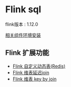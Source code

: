 # Flink sql

flink版本 : 1.12.0

[相关组件环境安装](https://github.com/Asura7969/asuraflink/tree/main/doc/docker)

## Flink 扩展功能

* [Flink 自定义动态表(Redis)](https://github.com/Asura7969/asuraflink/blob/main/asuraflink-sql/flink%E8%87%AA%E5%AE%9A%E4%B9%89%E7%BB%B4%E8%A1%A8.md)
* [Flink 维表延迟join](https://github.com/Asura7969/asuraflink/blob/main/asuraflink-sql/flink%E7%BB%B4%E8%A1%A8%E5%BB%B6%E8%BF%9Fjoin.md)
* [Flink 维表 key by join](https://github.com/Asura7969/asuraflink/blob/main/asuraflink-sql/flink%E7%BB%B4%E8%A1%A8keyby%20join.md)




